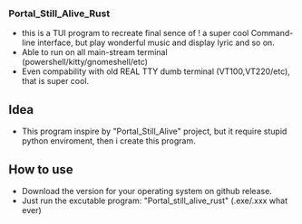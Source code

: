 ### Portal_Still_Alive_Rust
 - this is a TUI program to recreate final sence of <Portal>! a super cool Command-line interface, but play wonderful music and display lyric and so on.
 - Able to run on all main-stream terminal (powershell/kitty/gnomeshell/etc)
 - Even compability with old REAL TTY dumb terminal (VT100,VT220/etc), that is super cool.

## Idea
 - This program inspire by "Portal_Still_Alive" project, but it require stupid python enviroment, then i create this program.

## How to use
- Download the version for your operating system on github release.
- Just run the excutable program: "Portal_still_alive_rust" (.exe/.xxx what ever)
